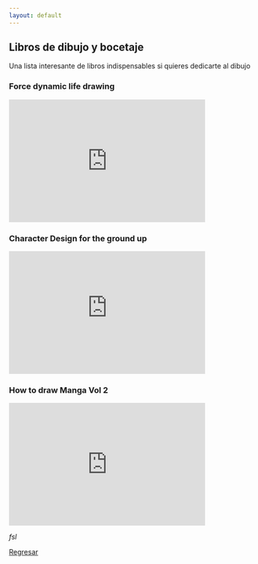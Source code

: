 ```yaml
---
layout: default
---
```


## Libros de dibujo y bocetaje

Una lista interesante de libros indispensables si quieres dedicarte al dibujo

### Force dynamic life drawing

<iframe src="https://archive.org/embed/force-dynamic-life-drawing-10th-anniversary-edition-pdfdrive-espanol" width="400" height="250" frameborder="0" webkitallowfullscreen="true" mozallowfullscreen="true" allowfullscreen></iframe>

### Character Design for the ground up

<iframe style="width:400px;height:250px" src="https://online.anyflip.com/ufiik/kgiw/index.html"  seamless="seamless" scrolling="no" frameborder="0" allowtransparency="true" allowfullscreen="true" ></iframe>

### How to draw Manga Vol 2

<iframe src="https://archive.org/embed/MoreHowToDrawMangaVol.2PenningCharacters_201701" width="400" height="250" frameborder="0" webkitallowfullscreen="true" mozallowfullscreen="true" allowfullscreen></iframe>

_fsl_

[Regresar](./)
